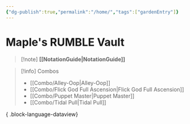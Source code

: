 ```yaml
---
{"dg-publish":true,"permalink":"/home/","tags":["gardenEntry"]}
---
```


# Maple's RUMBLE Vault

> [!note]  **[[NotationGuide\|NotationGuide]]**

> [!info] Combos
>  - [[Combo/Alley-Oop\|Alley-Oop]]
> - [[Combo/Flick God Full Ascension\|Flick God Full Ascension]]
> - [[Combo/Puppet Master\|Puppet Master]]
> - [[Combo/Tidal Pull\|Tidal Pull]]
> 
{ .block-language-dataview}








